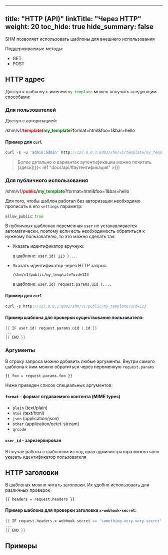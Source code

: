 
---
title: "HTTP (API)"
linkTitle: "Через HTTP"
weight: 20
toc_hide: true
hide_summary: false
---

<style>
r { color: Red }
g { color: Green }
</style>

SHM позволяет использовать шаблоны для внешнего использования

Поддерживаемые методы:
- GET
- POST

## HTTP адрес

Доступ к шаблону с именем <g>`my_template`</g> можно получить следующим способами:

### Для пользователей

Доступ с авторизацией:

/shm/v1/**<r>template</r>/<g>my_template</g>**?format=html&foo=1&bar=hello

#### Пример для `curl`
```go
curl -s -u 'admin:admin' http://127.0.0.1:8081/shm/v1/template/my_template
```

> Более детально о вариантах аутентификации можно почитать [здесь]({{< ref "docs/api/#аутентификация" >}})


### Для публичного использования

/shm/v1/**<r>public</r>/<g>my_template</g>**?format=html&foo=1&bar=hello

Для того, чтобы шаблон работал без авторизации необходимо прописать в его `settings` параметр:

`allow_public`: <g>`true`</g>

В публичных шаблонах переменная `user` не устанавливается автоматически, поэтому
если есть необходимость обратиться к нужному пользователю, то это можно сделать так:
- Указать идентификатор вручную:

  в шаблоне: `user.id( 123 )....`

- Указать идентификатор через HTTP запрос:

  `/shm/v1/public/my_template?uid=123`

  в шаблоне: `user.id( request.params.uid )....`

#### Пример для `curl`
```go
curl -s http://127.0.0.1:8081/shm/v1/public/my_template?uid=123
```

#### Пример шаблона для проверки существования пользователя:

```go
{{ IF user.id( request.params.uid ).id }}
...
{{ END }}
```

### Аргументы

В строку запроса можно добавить любые аргументы. Внутри самого шаблона к ним можно обратиться через переменную `request.params`

```
{{ foo = request.params.foo }}
```

Ниже приведен список специальных аргументов:

#### `format` - формат отдаваемого контента (MIME types)
- `plain` (text/plain)
- `html` (text/html)
- `json` (application/json)
- `other` (application/octet-stream)
- `qrcode`

#### `user_id` - зарезервирован

В случае работы с шаблоном из под прав администратора можно явно указать идентификатор пользователя

## HTTP заголовки

В шаблонах можно читать заголовки. Их удобно использовать для различных проверок

```
{{ headers = request.headers }}
```

#### Пример шаблона для проверки заголовка `x-webhook-secret`:

```go
{{ IF request.headers.x-webhook-secret == 'something-very-very-secret' }}
...
{{ END }}
```

## Примеры

